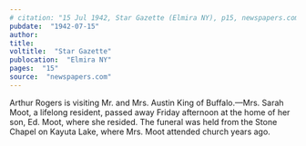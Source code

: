 ```yaml
---
# citation: "15 Jul 1942, Star Gazette (Elmira NY), p15, newspapers.com"
pubdate:  "1942-07-15"
author: 
title: 
voltitle:  "Star Gazette"
publocation:  "Elmira NY"
pages:  "15"
source:  "newspapers.com"
---
```


Arthur Rogers is visiting Mr. and Mrs. Austin King of Buffalo.—Mrs. Sarah Moot, a lifelong resident, passed away Friday afternoon at the home of her son, Ed. Moot, where she resided. The funeral was held from the Stone Chapel on Kayuta Lake, where Mrs. Moot attended church years ago.

